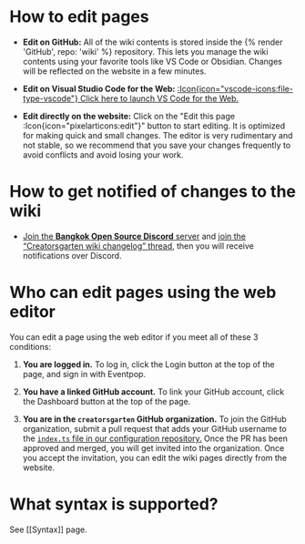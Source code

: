 # How to edit pages

- **Edit on GitHub:** All of the wiki contents is stored inside the {% render 'GitHub', repo: 'wiki' %} repository. This lets you manage the wiki contents using your favorite tools like VS Code or Obsidian. Changes will be reflected on the website in a few minutes.

- **Edit on Visual Studio Code for the Web:** [:Icon{icon="vscode-icons:file-type-vscode"} Click here to launch VS Code for the Web.](https://vscode.dev/github/creatorsgarten/wiki)

- **Edit directly on the website:** Click on the "Edit this page :Icon{icon="pixelarticons:edit"}" button to start editing. It is optimized for making quick and small changes. The editor is very rudimentary and not stable, so we recommend that you save your changes frequently to avoid conflicts and avoid losing your work.

# How to get notified of changes to the wiki

- [Join the **Bangkok Open Source Discord** server](https://grtn.org/bkkoss-discord) and [join the “Creatorsgarten wiki changelog” thread](https://discord.com/channels/1062609208106832002/1085847407583055883), then you will receive notifications over Discord.

# Who can edit pages using the web editor

You can edit a page using the web editor if you meet all of these 3 conditions:

1. **You are logged in.** To log in, click the Login button at the top of the page, and sign in with Eventpop.

2. **You have a linked GitHub account.** To link your GitHub account, click the Dashboard button at the top of the page.

3. **You are in the `creatorsgarten` GitHub organization.** To join the GitHub organization, submit a pull request that adds your GitHub username to the [`index.ts` file in our configuration repository.](https://github.com/creatorsgarten/configuration/blob/main/index.ts) Once the PR has been approved and merged, you will get invited into the organization. Once you accept the invitation, you can edit the wiki pages directly from the website.

# What syntax is supported?

See [[Syntax]] page.